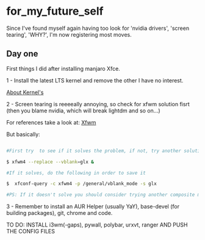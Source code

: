 # for_my_future_self
Since I've found myself again having too look for 'nvidia drivers', 'screen tearing', 'WHY?', I'm now registering most moves.

## Day one

First things I did after installing manjaro Xfce.

1 - Install the latest LTS kernel and remove the other I have no interest.

[About Kernel's](wiki.manjaro.org/index.php/Manjaro_Kernels)

2 - Screen tearing is reeeeally annoying, so check for xfwm solution  fisrt (then you blame nvidia, which will break lightdm and so on...)

For references take a look at:
[Xfwm](wiki.archlinux.org/title/Xfwm)

But basically:

```bash

#First try  to see if it solves the problem, if not, try another solution (good luck!)

$ xfwm4 --replace --vblank=glx &

#If it solves, do the following in order to save it

$  xfconf-query -c xfwm4 -p /general/vblank_mode -s glx

#PS: If it doesn't solve you should consider trying another composite manager

```

3 - Remember to install an AUR Helper  (usually YaY), base-devel (for building packages), git, chrome and code.


TO DO: INSTALL i3wm(-gaps), pywall, polybar, urxvt, ranger  AND PUSH THE CONFIG FILES
